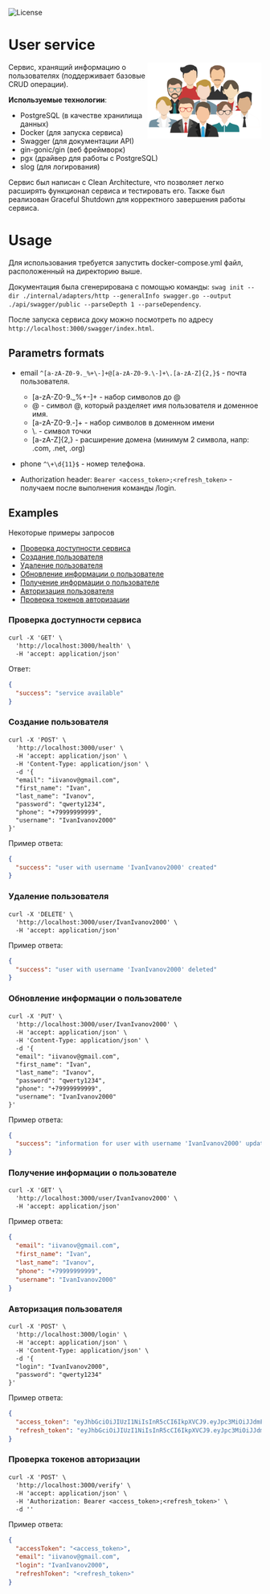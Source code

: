 ![License](https://img.shields.io/badge/license-MIT-green)

# User service

<img align="right" width="45%" src="../images/users.png">
Cервис, хранящий информацию о пользователях (поддерживает базовые CRUD операции).  

__Используемые технологии__:
- PostgreSQL (в качестве хранилища данных)
- Docker (для запуска сервиса)
- Swagger (для документации API)
- gin-gonic/gin (веб фреймворк)
- pgx (драйвер для работы с PostgreSQL)
- slog (для логирования)

Сервис был написан с Clean Architecture, что позволяет легко расширять функционал сервиса и тестировать его. Также был реализован Graceful Shutdown для корректного завершения работы сервиса.


# Usage
Для использования требуется запустить docker-compose.yml файл, расположенный на директорию выше.

Документация была сгенерирована с помощью команды: ```swag init --dir ./internal/adapters/http --generalInfo swagger.go --output ./api/swagger/public --parseDepth 1 --parseDependency```.

После запуска сервиса доку можно посмотреть по адресу `http://localhost:3000/swagger/index.html`.


## Parametrs formats
  * email  `^[a-zA-Z0-9._%+\-]+@[a-zA-Z0-9.\-]+\.[a-zA-Z]{2,}$` - почта пользователя.
    - [a-zA-Z0-9._%+\-]+   - набор символов до @
    - @					- символ @, который разделяет имя пользователя и доменное имя.
    - [a-zA-Z0-9.\-]+		- набор символов в доменном имени
  	- \\.					- символ точки
    - [a-zA-Z]{2,}			- расширение домена (минимум 2 символа, напр: .com, .net, .org)

  * phone  `^\+\d{11}$` - номер телефона.
  * Authorization header: `Bearer <access_token>;<refresh_token>` - получаем после выполнения команды /login.

## Examples
Некоторые примеры запросов
- [Проверка доступности сервиса](#health)
- [Создание пользователя](#create)
- [Удаление пользователя](#delete)
- [Обновление информации о пользователе](#update)
- [Получение информации о пользователе](#get)
- [Авторизация пользователя](#login)
- [Проверка токенов авторизации](#verify)


### Проверка доступности сервиса <a name="health"></a>

```curl
curl -X 'GET' \
  'http://localhost:3000/health' \
  -H 'accept: application/json'
```
Ответ:
```json
{
  "success": "service available"
}
```


### Создание пользователя <a name="create"></a>

```curl
curl -X 'POST' \
  'http://localhost:3000/user' \
  -H 'accept: application/json' \
  -H 'Content-Type: application/json' \
  -d '{
  "email": "iivanov@gmail.com",
  "first_name": "Ivan",
  "last_name": "Ivanov",
  "password": "qwerty1234",
  "phone": "+79999999999",
  "username": "IvanIvanov2000"
}'
```
Пример ответа:
```json
{
  "success": "user with username 'IvanIvanov2000' created"
}
```

### Удаление пользователя <a name="delete"></a>

```curl
curl -X 'DELETE' \
  'http://localhost:3000/user/IvanIvanov2000' \
  -H 'accept: application/json'
```
Пример ответа:
```json
{
  "success": "user with username 'IvanIvanov2000' deleted"
}
```


### Обновление информации о пользователе <a name="update"></a>

```curl
curl -X 'PUT' \
  'http://localhost:3000/user/IvanIvanov2000' \
  -H 'accept: application/json' \
  -H 'Content-Type: application/json' \
  -d '{
  "email": "iivanov@gmail.com",
  "first_name": "Ivan",
  "last_name": "Ivanov",
  "password": "qwerty1234",
  "phone": "+79999999999",
  "username": "IvanIvanov2000"
}'
```
Пример ответа:
```json
{
  "success": "information for user with username 'IvanIvanov2000' updated"
}
```


### Получение информации о пользователе <a name="get"></a>

```curl
curl -X 'GET' \
  'http://localhost:3000/user/IvanIvanov2000' \
  -H 'accept: application/json'
```
Пример ответа:
```json
{
  "email": "iivanov@gmail.com",
  "first_name": "Ivan",
  "last_name": "Ivanov",
  "phone": "+79999999999",
  "username": "IvanIvanov2000"
}
```


### Авторизация пользователя <a name="login"></a>

```curl
curl -X 'POST' \
  'http://localhost:3000/login' \
  -H 'accept: application/json' \
  -H 'Content-Type: application/json' \
  -d '{
  "login": "IvanIvanov2000",
  "password": "qwerty1234"
}'
```
Пример ответа:
```json
{
  "access_token": "eyJhbGciOiJIUzI1NiIsInR5cCI6IkpXVCJ9.eyJpc3MiOiJJdmFuSXZhbm92MjAwMCIsInN1YiI6ImlpdmFub3ZAZ21haWwuY29tIiwiZXhwIjoxNzAxNTExMjM0fQ.o0sDOb2lzTMxXbsZddGpKynEcT7Zeb2DBmUgsCltzEk",
  "refresh_token": "eyJhbGciOiJIUzI1NiIsInR5cCI6IkpXVCJ9.eyJpc3MiOiJJdmFuSXZhbm92MjAwMCIsInN1YiI6ImlpdmFub3ZAZ21haWwuY29tIiwiZXhwIjoxNzAxNTE0Nzc0fQ.xwONvJdQy1UUT4IE8orokaxAVmrW5eL07aJGnqJyaK4"
}
```


### Проверка токенов авторизации <a name="verify"></a>

```curl
curl -X 'POST' \
  'http://localhost:3000/verify' \
  -H 'accept: application/json' \
  -H 'Authorization: Bearer <access_token>;<refresh_token>' \
  -d ''
```
Пример ответа:
```json
{
  "accessToken": "<access_token>",
  "email": "iivanov@gmail.com",
  "login": "IvanIvanov2000",
  "refreshToken": "<refresh_token>"
}
```

